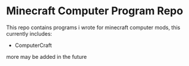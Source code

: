 # Minecraft Computer Program Repo
This repo contains programs i wrote for minecraft computer mods, this currently includes:
- ComputerCraft

more may be added in the future